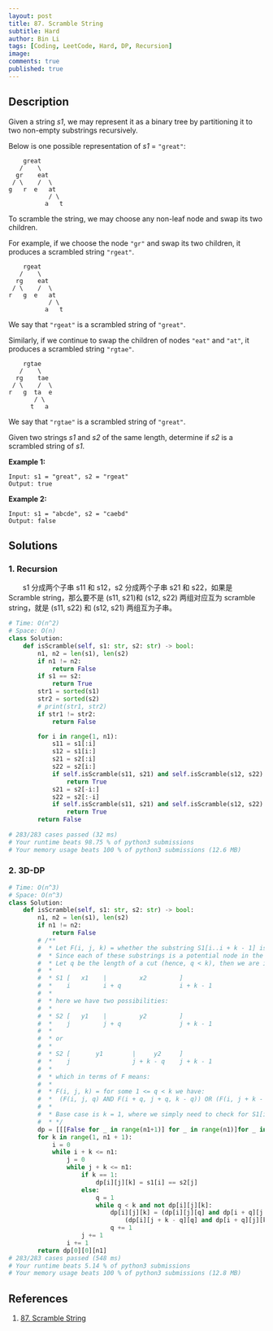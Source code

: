 ```yaml
---
layout: post
title: 87. Scramble String
subtitle: Hard
author: Bin Li
tags: [Coding, LeetCode, Hard, DP, Recursion]
image: 
comments: true
published: true
---
```


## Description

Given a string *s1*, we may represent it as a binary tree by partitioning it to two non-empty substrings recursively.

Below is one possible representation of *s1* = `"great"`:

```
    great
   /    \
  gr    eat
 / \    /  \
g   r  e   at
           / \
          a   t
```

To scramble the string, we may choose any non-leaf node and swap its two children.

For example, if we choose the node `"gr"` and swap its two children, it produces a scrambled string `"rgeat"`.

```
    rgeat
   /    \
  rg    eat
 / \    /  \
r   g  e   at
           / \
          a   t
```

We say that `"rgeat"` is a scrambled string of `"great"`.

Similarly, if we continue to swap the children of nodes `"eat"` and `"at"`, it produces a scrambled string `"rgtae"`.

```
    rgtae
   /    \
  rg    tae
 / \    /  \
r   g  ta  e
       / \
      t   a
```

We say that `"rgtae"` is a scrambled string of `"great"`.

Given two strings *s1* and *s2* of the same length, determine if *s2* is a scrambled string of *s1*.

**Example 1:**

```
Input: s1 = "great", s2 = "rgeat"
Output: true
```

**Example 2:**

```
Input: s1 = "abcde", s2 = "caebd"
Output: false
```


## Solutions
### 1. Recursion
　　s1 分成两个子串 s11 和 s12，s2 分成两个子串 s21 和 s22，如果是  Scramble string，那么要不是 (s11, s21)和 (s12, s22) 两组对应互为 scramble string，就是 (s11, s22) 和 (s12, s21) 两组互为子串。
```python
# Time: O(n^2)
# Space: O(n)
class Solution:
    def isScramble(self, s1: str, s2: str) -> bool:
        n1, n2 = len(s1), len(s2)
        if n1 != n2:
            return False
        if s1 == s2:
            return True
        str1 = sorted(s1)
        str2 = sorted(s2)
        # print(str1, str2)
        if str1 != str2:
            return False

        for i in range(1, n1):
            s11 = s1[:i]
            s12 = s1[i:]
            s21 = s2[:i]
            s22 = s2[i:]
            if self.isScramble(s11, s21) and self.isScramble(s12, s22):
                return True
            s21 = s2[-i:]
            s22 = s2[:-i]
            if self.isScramble(s11, s21) and self.isScramble(s12, s22):
                return True
        return False
        
# 283/283 cases passed (32 ms)
# Your runtime beats 98.75 % of python3 submissions
# Your memory usage beats 100 % of python3 submissions (12.6 MB)
```

### 2. 3D-DP

```python
# Time: O(n^3)
# Space: O(n^3)
class Solution:
    def isScramble(self, s1: str, s2: str) -> bool:
        n1, n2 = len(s1), len(s2)
        if n1 != n2:
            return False
        # /**
		#  * Let F(i, j, k) = whether the substring S1[i..i + k - 1] is a scramble of S2[j..j + k - 1] or not
		#  * Since each of these substrings is a potential node in the tree, we need to check for all possible cuts.
		#  * Let q be the length of a cut (hence, q < k), then we are in the following situation:
		#  * 
		#  * S1 [   x1    |         x2         ]
		#  *    i         i + q                i + k - 1
		#  * 
		#  * here we have two possibilities:
		#  *      
		#  * S2 [   y1    |         y2         ]
		#  *    j         j + q                j + k - 1
		#  *    
		#  * or 
		#  * 
		#  * S2 [       y1        |     y2     ]
		#  *    j                 j + k - q    j + k - 1
		#  * 
		#  * which in terms of F means:
		#  * 
		#  * F(i, j, k) = for some 1 <= q < k we have:
		#  *  (F(i, j, q) AND F(i + q, j + q, k - q)) OR (F(i, j + k - q, q) AND F(i + q, j, k - q))
		#  *  
		#  * Base case is k = 1, where we simply need to check for S1[i] and S2[j] to be equal 
		#  * */
        dp = [[[False for _ in range(n1+1)] for _ in range(n1)]for _ in range(n1)]
        for k in range(1, n1 + 1):
            i = 0
            while i + k <= n1:
                j = 0
                while j + k <= n1:
                    if k == 1:
                        dp[i][j][k] = s1[i] == s2[j]
                    else:
                        q = 1
                        while q < k and not dp[i][j][k]:
                            dp[i][j][k] = (dp[i][j][q] and dp[i + q][j + q][k - q]) or \
                                (dp[i][j + k - q][q] and dp[i + q][j][k - q])
                            q += 1
                    j += 1
                i += 1
        return dp[0][0][n1]
# 283/283 cases passed (548 ms)
# Your runtime beats 5.14 % of python3 submissions
# Your memory usage beats 100 % of python3 submissions (12.8 MB)
```

## References
1. [87. Scramble String](https://leetcode.com/problems/scramble-string/)